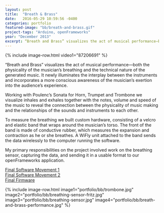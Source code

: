 ```yaml
---
layout: post
title:  "Breath & Brass"
date:   2016-05-29 10:59:56 -0400
categories: portfolio
featured-image: "bb/breath-and-brass.gif"
project-tags: "Arduino, openFrameworks"
year: "December 2013"
excerpt: “Breath and Brass” visualizes the act of musical performance—both the physicality of the musician’s breathing and the technical nature of the generated music. It newly illuminates the interplay between the instruments and incorporates a more conscious awareness of the musician’s exertion into the audience’s experience.
---
```


{% include image-row.html video1="87206691" %}

“Breath and Brass” visualizes the act of musical performance—both the physicality of the musician’s breathing and the technical nature of the generated music. It newly illuminates the interplay between the instruments and incorporates a more conscious awareness of the musician’s exertion into the audience’s experience.

Working with Poulenc’s Sonata for Horn, Trumpet and Trombone we visualize inhales and exhales together with the notes, volume and speed of the music to reveal the connection between the physicality of music making and the relationships of the sounds and instruments to each other.

To measure the breathing we built custom hardware, consisting of a velcro and elastic band that wraps around the musician’s torso. The front of the band is made of conductive rubber, which measures the expansion and contraction as he or she breathes. A WiFly unit attached to the band sends the data wirelessly to the computer running the software.

My primary responsibilities on the project involved work on the breathing sensor, capturing the data, and sending it in a usable format to our openFrameworks application.

[Final Software Movement 1](https://github.com/LordOfCorners/SymphonyCollab/tree/master/integratedCodeFinal3)
<br>
[Final Software Movement 2](https://github.com/LordOfCorners/SymphonyCollab/tree/master/Mesh)
<br>
[Final Firmware](https://github.com/LordOfCorners/SymphonyCollab/tree/master/wirelessArduino)

{% include image-row.html image1="portfolio/bb/trombone.jpg" image2="portfolio/bb/breathing-sensor-fritz.jpg" image3="portfolio/bb/breathing-sensor.jpg" image4="portfolio/bb/breath-and-brass-performance.jpg" %}